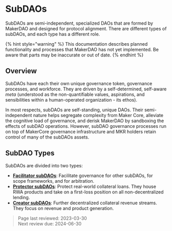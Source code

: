 # SubDAOs

SubDAOs are semi-independent, specialized DAOs that are formed by MakerDAO and designed for protocol alignment. There are different types of subDAOs, and each type has a different role. 

{% hint style="warning" %}
This documentation describes planned functionality and processes that MakerDAO has not yet implemented. Be aware that parts may be inaccurate or out of date.
{% endhint %}

## Overview

SubDAOs have each their own unique governance token, governance processes, and workforce. They are driven by a self-determined, self-aware *meta* (understood as the non-quantifiable values, aspirations, and sensibilities within a human-operated organization - its ethos). 

In most respects, subDAOs are self-standing, unique DAOs. Their semi-independent nature helps segregate complexity from Maker Core, alleviate the cognitive load of governance, and derisk MakerDAO by sandboxing the effects of subDAO operations. However, subDAO governance processes run on top of MakerCore governance infrastructure and MKR holders retain control of many of the subDAOs assets.

## SubDAO Types

SubDAOs are divided into two types:

- **[Facilitator subDAOs](facilitator.md)**: Facilitate governance for other subDAOs, for scope frameworks, and for arbitration.
- **[Protector subDAOs](protector.md)**: Protect real-world collateral loans. They house RWA products and take on a first-loss position on all non-decentralized lending.
- **[Creator subDAOs](creator.md)**: Further decentralized collateral revenue streams. They focus on revenue and product generation.

>Page last reviewed: 2023-03-30    
>Next review due: 2024-06-30    

